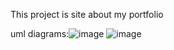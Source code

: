 This project is site about my portfolio 

uml diagrams:![image](https://github.com/user-attachments/assets/d7aebc8d-67f0-4a85-ab57-a6c176119d4d)
![image](https://github.com/user-attachments/assets/dc559590-47b7-4b1d-b154-66604603d2ac)


